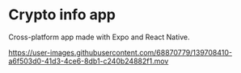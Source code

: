 # Crypto info app
Cross-platform app made with Expo and React Native.


https://user-images.githubusercontent.com/68870779/139708410-a6f503d0-41d3-4ce6-8db1-c240b24882f1.mov

